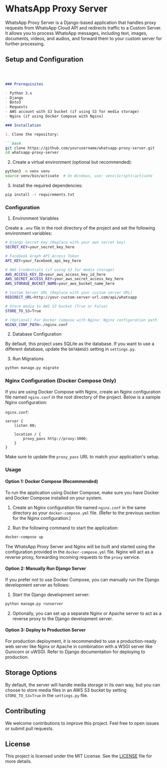 # WhatsApp Proxy Server

WhatsApp Proxy Server is a Django-based application that handles proxy requests from WhatsApp Cloud API and redirects traffic to a Custom Server. It allows you to process WhatsApp messages, including text, images, documents, videos, and audios, and forward them to your custom server for further processing.

## Setup and Configuration
```markdown



### Prerequisites

- Python 3.x
- Django
- Boto3
- Requests
- AWS account with S3 bucket (if using S3 for media storage)
- Nginx (if using Docker Compose with Nginx)

### Installation

1. Clone the repository:

```bash
git clone https://github.com/yourusername/whatsapp-proxy-server.git
cd whatsapp-proxy-server
```

2. Create a virtual environment (optional but recommended):

```bash
python3 -m venv venv
source venv/bin/activate  # On Windows, use: venv\Scripts\activate
```

3. Install the required dependencies:

```bash
pip install -r requirements.txt
```

### Configuration

1. Environment Variables

Create a `.env` file in the root directory of the project and set the following environment variables:

```bash
# Django Secret Key (Replace with your own secret key)
SECRET_KEY=your_secret_key_here

# Facebook Graph API Access Token
API_KEY=your_facebook_api_key_here

# AWS Credentials (if using S3 for media storage)
AWS_ACCESS_KEY_ID=your_aws_access_key_id_here
AWS_SECRET_ACCESS_KEY=your_aws_secret_access_key_here
AWS_STORAGE_BUCKET_NAME=your_aws_bucket_name_here

# Custom Server URL (Replace with your custom server URL)
REDIRECT_URL=http://your-custom-server-url.com/api/whatsapp

# Store media to AWS S3 bucket (True or False)
STORE_TO_S3=True

# (Optional) For Docker Compose with Nginx: Nginx configuration path
NGINX_CONF_PATH=./nginx.conf
```

2. Database Configuration

By default, this project uses SQLite as the database. If you want to use a different database, update the `DATABASES` setting in `settings.py`.

3. Run Migrations

```bash
python manage.py migrate
```

### Nginx Configuration (Docker Compose Only)

If you are using Docker Compose with Nginx, create an Nginx configuration file named `nginx.conf` in the root directory of the project. Below is a sample Nginx configuration:

`nginx.conf`:

```nginx
server {
    listen 80;

    location / {
        proxy_pass http://proxy:3000;
    }
}
```

Make sure to update the `proxy_pass` URL to match your application's setup.

### Usage

#### Option 1: Docker Compose (Recommended)

To run the application using Docker Compose, make sure you have Docker and Docker Compose installed on your system.

1. Create an Nginx configuration file named `nginx.conf` in the same directory as your `docker-compose.yml` file. (Refer to the previous section for the Nginx configuration.)

2. Run the following command to start the application:

```bash
docker-compose up
```

The WhatsApp Proxy Server and Nginx will be built and started using the configuration provided in the `docker-compose.yml` file. Nginx will act as a reverse proxy, forwarding incoming requests to the `proxy` service.

#### Option 2: Manually Run Django Server

If you prefer not to use Docker Compose, you can manually run the Django development server as follows:

1. Start the Django development server:

```bash
python manage.py runserver
```

2. Optionally, you can set up a separate Nginx or Apache server to act as a reverse proxy to the Django development server.

#### Option 3: Deploy to Production Server

For production deployment, it is recommended to use a production-ready web server like Nginx or Apache in combination with a WSGI server like Gunicorn or uWSGI. Refer to Django documentation for deploying to production.

## Storage Options

By default, the server will handle media storage in its own way, but you can choose to store media files in an AWS S3 bucket by setting `STORE_TO_S3=True` in the `settings.py` file.

## Contributing

We welcome contributions to improve this project. Feel free to open issues or submit pull requests.

## License

This project is licensed under the MIT License. See the [LICENSE](LICENSE) file for more details.
```